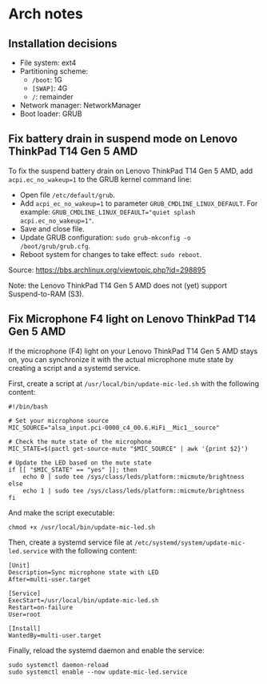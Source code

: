 # Arch notes

## Installation decisions
- File system: ext4
- Partitioning scheme: 
    - `/boot`: 1G
    - `[SWAP]`: 4G
    - `/`: remainder
- Network manager: NetworkManager
- Boot loader: GRUB

## Fix battery drain in suspend mode on Lenovo ThinkPad T14 Gen 5 AMD
To fix the suspend battery drain on Lenovo ThinkPad T14 Gen 5 AMD, add `acpi.ec_no_wakeup=1` to the GRUB kernel command line:

- Open file `/etc/default/grub`.
- Add `acpi_ec_no_wakeup=1` to parameter `GRUB_CMDLINE_LINUX_DEFAULT`. For example: `GRUB_CMDLINE_LINUX_DEFAULT="quiet splash acpi.ec_no_wakeup=1"`.
- Save and close file.
- Update GRUB configuration: `sudo grub-mkconfig -o /boot/grub/grub.cfg`.
- Reboot system for changes to take effect: `sudo reboot`.

Source:  https://bbs.archlinux.org/viewtopic.php?id=298895

Note: the Lenovo ThinkPad T14 Gen 5 AMD does not (yet) support Suspend-to-RAM (S3). 

## Fix Microphone F4 light on Lenovo ThinkPad T14 Gen 5 AMD
If the microphone (F4) light on your Lenovo ThinkPad T14 Gen 5 AMD stays on, you can synchronize it with the actual microphone mute state by creating a script and a systemd service.

First, create a script at `/usr/local/bin/update-mic-led.sh` with the following content:

```
#!/bin/bash

# Set your microphone source
MIC_SOURCE="alsa_input.pci-0000_c4_00.6.HiFi__Mic1__source"

# Check the mute state of the microphone
MIC_STATE=$(pactl get-source-mute "$MIC_SOURCE" | awk '{print $2}')

# Update the LED based on the mute state
if [[ "$MIC_STATE" == "yes" ]]; then
    echo 0 | sudo tee /sys/class/leds/platform::micmute/brightness
else
    echo 1 | sudo tee /sys/class/leds/platform::micmute/brightness
fi
```

And make the script executable:

```
chmod +x /usr/local/bin/update-mic-led.sh
```

Then, create a systemd service file at `/etc/systemd/system/update-mic-led.service` with the following content:

```
[Unit]
Description=Sync microphone state with LED
After=multi-user.target

[Service]
ExecStart=/usr/local/bin/update-mic-led.sh
Restart=on-failure
User=root

[Install]
WantedBy=multi-user.target
```

Finally, reload the systemd daemon and enable the service:

```
sudo systemctl daemon-reload
sudo systemctl enable --now update-mic-led.service
```

